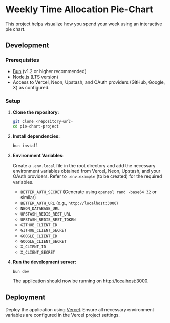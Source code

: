 # Weekly Time Allocation Pie-Chart

This project helps visualize how you spend your week using an interactive pie chart.

## Development

### Prerequisites

*   [Bun](https://bun.sh/) (v1.2 or higher recommended)
*   Node.js (LTS version)
*   Access to Vercel, Neon, Upstash, and OAuth providers (GitHub, Google, X) as configured.

### Setup

1.  **Clone the repository:**

    ```bash
    git clone <repository-url>
    cd pie-chart-project 
    ```

2.  **Install dependencies:**

    ```bash
    bun install
    ```

3.  **Environment Variables:**

    Create a `.env.local` file in the root directory and add the necessary environment variables obtained from Vercel, Neon, Upstash, and your OAuth providers. Refer to `.env.example` (to be created) for the required variables.

    *   `BETTER_AUTH_SECRET` (Generate using `openssl rand -base64 32` or similar)
    *   `BETTER_AUTH_URL` (e.g., `http://localhost:3000`)
    *   `NEON_DATABASE_URL`
    *   `UPSTASH_REDIS_REST_URL`
    *   `UPSTASH_REDIS_REST_TOKEN`
    *   `GITHUB_CLIENT_ID`
    *   `GITHUB_CLIENT_SECRET`
    *   `GOOGLE_CLIENT_ID`
    *   `GOOGLE_CLIENT_SECRET`
    *   `X_CLIENT_ID` 
    *   `X_CLIENT_SECRET` 

4.  **Run the development server:**

    ```bash
    bun dev
    ```

    The application should now be running on [http://localhost:3000](http://localhost:3000).

## Deployment

Deploy the application using [Vercel](https://vercel.com/). Ensure all necessary environment variables are configured in the Vercel project settings.
